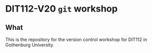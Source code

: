 # DIT112-V20 `git` workshop

## What

This is the repository for the version control workshop for
DIT112 in Gothenburg University.
